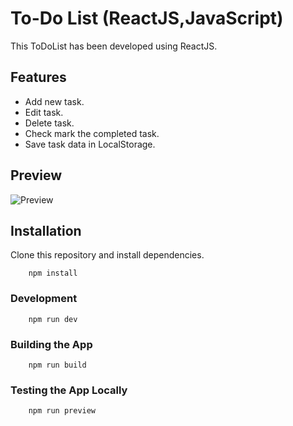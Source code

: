 # To-Do List (ReactJS,JavaScript)

This ToDoList has been developed using ReactJS.

## Features

- Add new task.
- Edit task.
- Delete task.
- Check mark the completed task.
- Save task data in LocalStorage.

## Preview

![Preview](https://github.com/parunchxi/React-ToDoList/assets/127289841/9a6fc86e-8413-47ff-bb48-ae92e928e4a8)

## Installation

Clone this repository and install dependencies.

        npm install

### Development

        npm run dev

### Building the App

        npm run build

### Testing the App Locally

        npm run preview
